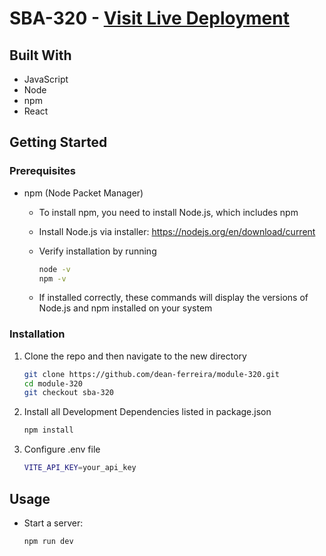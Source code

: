 # SBA-320 - [Visit Live Deployment](https://sba-320.onrender.com/)

## Built With

-   JavaScript
-   Node
-   npm
-   React

## Getting Started

### Prerequisites

-   npm (Node Packet Manager)

    -   To install npm, you need to install Node.js, which includes npm
    -   Install Node.js via installer: https://nodejs.org/en/download/current
    -   Verify installation by running

        ```sh
        node -v
        npm -v
        ```

    -   If installed correctly, these commands will display the versions of Node.js and npm installed on your system

### Installation

1. Clone the repo and then navigate to the new directory
    ```sh
    git clone https://github.com/dean-ferreira/module-320.git
    cd module-320
    git checkout sba-320
    ```
2. Install all Development Dependencies listed in package.json
    ```sh
    npm install
    ```
3. Configure .env file
    ```sh
    VITE_API_KEY=your_api_key
    ```

## Usage

-   Start a server:
    ```sh
    npm run dev
    ```
